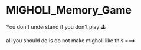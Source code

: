 # MIGHOLI_Memory_Game

You don't understand if you don't play 🕹️

all you should do is do not make migholi like this ===>
